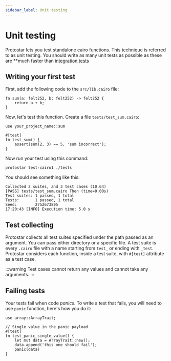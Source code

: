 ```yaml
---
sidebar_label: Unit testing
---
```


# Unit testing
Protostar lets you test standalone cairo functions. This technique is referred to as unit testing. You should write as many unit tests as possible as these are **much faster than [integration tests](./02-integration-testing.md)

## Writing your first test

First, add the following code to the `src/lib.cairo` file:
```
fn sum(a: felt252, b: felt252) -> felt252 {
    return a + b;
}
```

Now, let's test this function. Create a file `tests/test_sum.cairo`:
```
use your_project_name::sum

#[test]
fn test_sum() {
    assert(sum(2, 3) == 5, 'sum incorrect');
}
```

Now run your test using this command:
```
protostar test-cairo1 ./tests
```

You should see something like this:
```
Collected 2 suites, and 3 test cases (10.64)
[PASS] tests/test_sum.cairo Then (time=0.00s)
Test suites: 1 passed, 1 total
Tests:       1 passed, 1 total
Seed:        2752673895
17:20:43 [INFO] Execution time: 5.0 s
```

## Test collecting
Protostar collects all test suites specified under the path passed as an argument. You can pass either directory or a specific file. A test suite is every `.cairo` file with a name starting from `test_` or ending with `_test`. Protostar considers each function, inside a test suite, with `#[test]` attribute as a test case.

:::warning
Test cases cannot return any values and cannot take any arguments.
:::

## Failing tests

Your tests fail when code *panics*. To write a test that fails, you will need to use `panic` function, here's how you do it:

```
use array::ArrayTrait;

// Single value in the panic payload
#[test]
fn test_panic_single_value() {
    let mut data = ArrayTrait::new();
    data.append('this one should fail');
    panic(data)
}
```